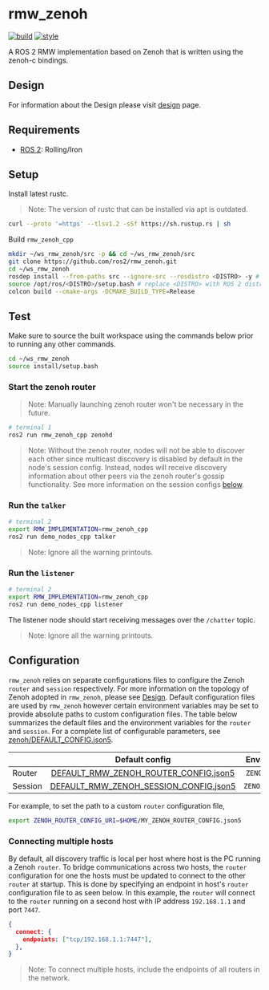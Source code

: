 # rmw_zenoh

[![build](https://github.com/ros2/rmw_zenoh/actions/workflows/build.yaml/badge.svg)](https://github.com/ros2/rmw_zenoh/actions/workflows/build.yaml)
[![style](https://github.com/ros2/rmw_zenoh/actions/workflows/style.yaml/badge.svg)](https://github.com/ros2/rmw_zenoh/actions/workflows/style.yaml)

A ROS 2 RMW implementation based on Zenoh that is written using the zenoh-c bindings.

## Design

For information about the Design please visit [design](docs/design.md) page.

## Requirements
- [ROS 2](https://docs.ros.org): Rolling/Iron


## Setup

Install latest rustc.
> Note: The version of rustc that can be installed via apt is outdated.
```bash
curl --proto '=https' --tlsv1.2 -sSf https://sh.rustup.rs | sh
```

Build `rmw_zenoh_cpp`

```bash
mkdir ~/ws_rmw_zenoh/src -p && cd ~/ws_rmw_zenoh/src
git clone https://github.com/ros2/rmw_zenoh.git
cd ~/ws_rmw_zenoh
rosdep install --from-paths src --ignore-src --rosdistro <DISTRO> -y # replace <DISTRO> with ROS 2 distro of choice
source /opt/ros/<DISTRO>/setup.bash # replace <DISTRO> with ROS 2 distro of choice
colcon build --cmake-args -DCMAKE_BUILD_TYPE=Release

```

## Test

Make sure to source the built workspace using the commands below prior to running any other commands.
```bash
cd ~/ws_rmw_zenoh
source install/setup.bash
```

### Start the zenoh router
> Note: Manually launching zenoh router won't be necessary in the future.
```bash
# terminal 1
ros2 run rmw_zenoh_cpp zenohd
```

> Note: Without the zenoh router, nodes will not be able to discover each other since multicast discovery is disabled by default in the node's session config. Instead, nodes will receive discovery information about other peers via the zenoh router's gossip functionality. See more information on the session configs [below](#config).

### Run the `talker`
```bash
# terminal 2
export RMW_IMPLEMENTATION=rmw_zenoh_cpp
ros2 run demo_nodes_cpp talker
```
> Note: Ignore all the warning printouts.

### Run the `listener`
```bash
# terminal 2
export RMW_IMPLEMENTATION=rmw_zenoh_cpp
ros2 run demo_nodes_cpp listener
```

The listener node should start receiving messages over the `/chatter` topic.
> Note: Ignore all the warning printouts.

## Configuration
`rmw_zenoh` relies on separate configurations files to configure the Zenoh `router` and `session` respectively. For more information on the topology of Zenoh adopted in `rmw_zenoh`, please see [Design](#design). Default configuration files are used by `rmw_zenoh` however certain environment variables may be set to provide absolute paths to custom configuration files. The table below summarizes the default files and the environment variables for the `router` and `session`. For a complete list of configurable parameters, see [zenoh/DEFAULT_CONFIG.json5](https://github.com/eclipse-zenoh/zenoh/blob/main/DEFAULT_CONFIG.json5).

|         |                                            Default config                                            |   Envar for custom config  |
|---------|:----------------------------------------------------------------------------------------------------:|:--------------------------:|
| Router  |  [DEFAULT_RMW_ZENOH_ROUTER_CONFIG.json5](rmw_zenoh_cpp/config/DEFAULT_RMW_ZENOH_ROUTER_CONFIG.json5)  |  `ZENOH_ROUTER_CONFIG_URI` |
| Session | [DEFAULT_RMW_ZENOH_SESSION_CONFIG.json5](rmw_zenoh_cpp/config/DEFAULT_RMW_ZENOH_SESSION_CONFIG.json5) | `ZENOH_SESSION_CONFIG_URI` |

For example, to set the path to a custom `router` configuration file,
```bash
export ZENOH_ROUTER_CONFIG_URI=$HOME/MY_ZENOH_ROUTER_CONFIG.json5
```

### Connecting multiple hosts
By default, all discovery traffic is local per host where host is the PC running a Zenoh `router`.
To bridge communications across two hosts, the `router` configuration for one the hosts must be updated to connect to the other `router` at startup.
This is done by specifying an endpoint in host's `router` configuration file to as seen below.
In this example, the `router` will connect to the `router` running on a second host with IP address `192.168.1.1` and port `7447`.

```json
{
  connect: {
    endpoints: ["tcp/192.168.1.1:7447"],
  },
}
```

> Note: To connect multiple hosts, include the endpoints of all routers in the network.